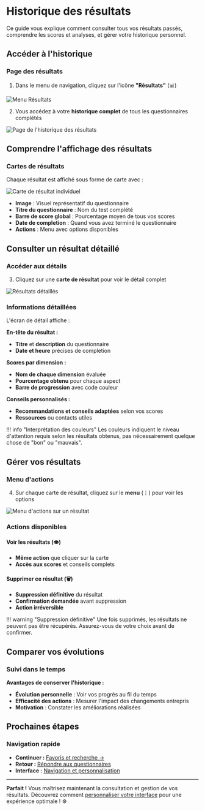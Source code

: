 # Historique des résultats

Ce guide vous explique comment consulter tous vos résultats passés, comprendre les scores et analyses, et gérer votre historique personnel.

## Accéder à l'historique

### Page des résultats

1. Dans le menu de navigation, cliquez sur l'icône **"Résultats"** (📊)

<img src="../../images/utilisation/09-results-menu.png" alt="Menu Résultats" class="small">

2. Vous accédez à votre **historique complet** de tous les questionnaires complétés

<img src="../../images/utilisation/10-results-page.png" alt="Page de l'historique des résultats" class="large">

## Comprendre l'affichage des résultats

### Cartes de résultats

Chaque résultat est affiché sous forme de carte avec :

<img src="../../images/utilisation/11-result-card.png" alt="Carte de résultat individuel" class="small">

- **Image** : Visuel représentatif du questionnaire
- **Titre du questionnaire** : Nom du test complété
- **Barre de score global** : Pourcentage moyen de tous vos scores
- **Date de completion** : Quand vous avez terminé le questionnaire
- **Actions** : Menu avec options disponibles

## Consulter un résultat détaillé

### Accéder aux détails

3. Cliquez sur une **carte de résultat** pour voir le détail complet

<img src="../../images/utilisation/12-detailed-results.png" alt="Résultats détaillés" class="large">

### Informations détaillées

L'écran de détail affiche :

**En-tête du résultat :**  
- **Titre** et **description** du questionnaire  
- **Date et heure** précises de completion  

**Scores par dimension :**

- **Nom de chaque dimension** évaluée
- **Pourcentage obtenu** pour chaque aspect
- **Barre de progression** avec code couleur

**Conseils personnalisés :**

- **Recommandations et conseils adaptées** selon vos scores
- **Ressources** ou contacts utiles

!!! info "Interprétation des couleurs"
    Les couleurs indiquent le niveau d'attention requis selon les résultats obtenus, pas nécessairement quelque chose de "bon" ou "mauvais".

## Gérer vos résultats

### Menu d'actions

4. Sur chaque carte de résultat, cliquez sur le **menu** (⋮) pour voir les options

<img src="../../images/utilisation/13-result-actions-menu.png" alt="Menu d'actions sur un résultat" class="small">

### Actions disponibles

#### Voir les résultats (👁️)
- **Même action** que cliquer sur la carte
- **Accès aux scores** et conseils complets

#### Supprimer ce résultat (🗑️)
- **Suppression définitive** du résultat
- **Confirmation demandée** avant suppression
- **Action irréversible**

!!! warning "Suppression définitive"
    Une fois supprimés, les résultats ne peuvent pas être récupérés. Assurez-vous de votre choix avant de confirmer.

## Comparer vos évolutions

### Suivi dans le temps

**Avantages de conserver l'historique :**  
- **Évolution personnelle** : Voir vos progrès au fil du temps  
- **Efficacité des actions** : Mesurer l'impact des changements entrepris  
- **Motivation** : Constater les améliorations réalisées  

## Prochaines étapes

### Navigation rapide

- **Continuer :** [Favoris et recherche →](03-favoris-recherche.md)
- **Retour :** [Répondre aux questionnaires](01-repondre-questionnaires.md)
- **Interface :** [Navigation et personnalisation](04-navigation-interface.md)

---

**Parfait !** Vous maîtrisez maintenant la consultation et gestion de vos résultats. Découvrez comment [personnaliser votre interface](04-navigation-interface.md) pour une expérience optimale ! ⚙️